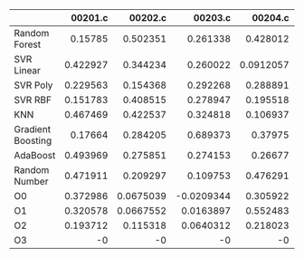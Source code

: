 |                   |   00201.c |    00202.c |    00203.c |    00204.c |    00205.c |     00206.c |   00207.c |     00208.c |     00209.c |   00210.c |      00211.c |    00212.c |   00213.c |    00214.c |   00215.c |    00216.c |    00217.c |    00218.c |   00219.c |     00220.c |   nestedLoop.c |   recursion.c |   select.c |   test10.c |   test11.c |   test12.c |    test13.c |    test1.c |   test2.c |    test3.c |   test4.c |     test5.c |     test6.c |    test7.c |     test8.c |    test9.c |      toy.c |
|:------------------|----------:|-----------:|-----------:|-----------:|-----------:|------------:|----------:|------------:|------------:|----------:|-------------:|-----------:|----------:|-----------:|----------:|-----------:|-----------:|-----------:|----------:|------------:|---------------:|--------------:|-----------:|-----------:|-----------:|-----------:|------------:|-----------:|----------:|-----------:|----------:|------------:|------------:|-----------:|------------:|-----------:|-----------:|
| Random Forest     |  0.15785  |  0.502351  |  0.261338  |  0.428012  | -0.0737658 |  0.0145118  |  0.535835 |  0.343397   |  0.160418   |  0.185666 |  0.109301    | -0.253768  |  0.757494 | -0.0872619 |  0.250692 |  0.279899  |  0.162751  | -0.0386006 |  0.442987 |  0.207131   |    -0.115142   |     0.179753  |  0.32828   | -0.221987  |  0.586729  |  0.328888  | -0.160829   |  0.177967  |  0.195752 | -0.607177  |  0.244258 |  0.211159   |  0.140015   |  0.362576  |  0.268931   | -0.2866    | -0.103351  |
| SVR Linear        |  0.422927 |  0.344234  |  0.260022  |  0.0912057 |  0.041675  |  0.448541   |  0.394603 |  0.237399   | -0.146561   |  0.441607 | -0.313754    |  0.250522  |  0.514647 | -0.32408   |  0.219053 |  0.0333705 |  0.0124372 |  0.0990487 |  0.583549 |  0.00325958 |     0.113339   |    -0.0633609 |  0.541827  |  0.0254083 |  0.436964  |  0.0876149 |  0.113606   |  0.21197   |  0.325095 | -0.0422983 |  0.414615 |  0.432125   |  0.0195226  |  0.41111   |  0.00577771 |  0.130923  |  0.139859  |
| SVR Poly          |  0.229563 |  0.154368  |  0.292268  |  0.288891  |  0.470957  |  0.00782445 |  0.208154 | -0.0954555  | -0.00898615 |  0.535993 |  0.263537    |  0.384408  |  0.812155 | -0.263584  |  0.321496 |  0.346694  |  0.0498365 |  0.303044  |  0.756757 |  0.00349054 |    -0.00229724 |     0.314219  |  0.242082  | -0.214952  |  0.545341  | -0.0919085 | -0.022835   |  0.178188  |  0.366065 | -0.326904  |  0.42491  |  0.0271715  |  0.0940739  |  0.606527  |  0.284622   | -0.211507  |  0.093505  |
| SVR RBF           |  0.151783 |  0.408515  |  0.278947  |  0.195518  |  0.210716  |  0.0713883  |  0.106154 |  0.329038   |  0.175463   |  0.485789 |  0.0893469   |  0.21871   |  0.433256 | -0.293861  |  0.149417 |  0.0396492 | -0.110492  |  0.568147  |  0.438456 |  0.161259   |    -0.152074   |    -0.180884  |  0.433064  |  0.456181  |  0.406899  | -0.0961855 | -0.121637   |  0.163237  |  0.528075 | -0.193012  |  0.141867 |  0.0613705  |  0.113142   |  0.369971  |  0.0797805  |  0.163767  | -0.29112   |
| KNN               |  0.467469 |  0.422537  |  0.324818  |  0.106937  |  0.237362  |  0.229358   |  0.285693 | -0.202178   |  0.12122    |  0.563581 | -0.026428    |  0.223091  |  0.713116 | -0.170568  |  0.367376 | -0.118954  | -0.0973279 | -0.1756    |  0.591421 |  0.115247   |    -0.109803   |     0.0941691 |  0.0164065 | -0.0721874 |  0.617271  | -0.18001   |  0.0151798  | -0.196289  |  0.210365 | -0.268591  |  0.566396 | -0.00934044 |  0.077458   |  0.182035  |  0.00531101 | -0.0653443 |  0.188529  |
| Gradient Boosting |  0.17664  |  0.284205  |  0.689373  |  0.37975   | -0.0706969 |  0.369737   |  0.400928 |  0.219959   |  0.357333   |  0.335487 | -0.0530402   |  0.230536  |  0.620149 | -0.0714642 |  0.558573 |  0.15106   |  0.134523  |  0.250013  |  0.693066 |  0.379361   |    -0.0662236  |     0.01861   |  0.269911  |  0.171323  |  0.423469  | -0.263034  |  0.0629288  |  0.197336  |  0.565465 | -0.428999  |  0.133443 |  0.0912763  |  0.186275   | -0.0143017 | -0.426873   |  0.465187  |  0.152261  |
| AdaBoost          |  0.493969 |  0.275851  |  0.274153  |  0.26677   |  0.348365  |  0.133585   |  0.4141   |  0.339575   | -0.01504    |  0.613215 |  0.185655    |  0.156806  |  0.592626 | -0.403677  |  0.339823 |  0.352114  |  0.0272112 |  0.122126  |  0.615552 |  0.159192   |     0.0112237  |    -0.0776712 |  0.21783   |  0.300045  |  0.599736  | -0.170842  | -0.127159   |  0.210697  |  0.479768 | -0.533239  |  0.318243 |  0.242161   |  0.0702541  |  0.454206  | -0.03021    | -0.172731  |  0.219258  |
| Random Number     |  0.471911 |  0.209297  |  0.109753  |  0.476291  |  0.331035  |  0.527427   |  0.345255 |  0.0316853  |  0.139826   |  0.257453 |  0.000276949 | -0.143244  |  0.362247 | -0.0590754 |  0.315979 |  0.167327  | -0.0408855 | -0.21679   |  0.349026 |  0.238084   |     0.00465849 |     0.193888  |  0.234604  |  0.340608  |  0.377654  |  0.391663  |  0.0236326  |  0.0843283 |  0.487346 | -0.0144086 |  0.356566 | -0.132881   |  0.0304568  |  0.487863  |  0.0262016  | -0.154188  | -0.040868  |
| O0                |  0.372986 |  0.0675039 | -0.0209344 |  0.305922  | -0.169954  |  0.0731018  |  0.46661  | -0.342125   | -0.0928285  |  0.630787 |  0.024124    | -0.046456  |  0.448376 |  0.0675411 |  0.266982 |  0.100383  | -0.0998213 | -0.0459573 |  0.319658 |  0.347517   |    -0.617514   |     0.195575  |  0.249172  | -0.0449308 |  0.362418  |  0.115976  | -0.00132456 | -0.0326284 |  0.416894 | -0.437135  |  0.321088 | -0.396967   |  0.028277   |  0.393585  |  0.0146462  |  0.156883  |  0.157526  |
| O1                |  0.320578 |  0.0667552 |  0.0163897 |  0.552483  | -0.02265   | -0.00999639 |  0.182323 | -0.0885981  | -0.0103915  |  0.508109 |  0.166514    |  0.0225557 |  0.501697 |  0.19775   |  0.279664 | -0.0461131 | -0.31025   |  0.0998724 |  0.210778 |  0.167588   |    -0.231636   |     0.193615  | -0.0385668 |  0.337219  |  0.0887272 | -0.566354  | -0.060021   |  0.208187  |  0.106424 | -0.515113  |  0.107782 | -0.145359   | -0.00371722 |  0.172234  | -0.278925   |  0.491756  | -0.0372049 |
| O2                |  0.193712 |  0.115318  |  0.0640312 |  0.218023  | -0.0977134 |  0.0923925  |  0.270375 | -0.00765315 | -0.0490734  |  0.742079 | -0.00573231  | -0.146338  |  0.23474  |  0.0792157 |  0.301785 |  0.279683  | -0.105494  |  0.0721071 | -0.206423 |  0.0729883  |    -0.565451   |    -0.0121112 |  0.273497  |  0.182683  |  0.330818  | -0.351948  | -0.0930646  |  0.276398  |  0.333715 | -0.69506   |  0.216757 |  0.162748   | -0.153998   |  0.61238   | -0.154508   | -0.0851847 |  0.191107  |
| O3                | -0        | -0         | -0         | -0         | -0         | -0          | -0        | -0          | -0          | -0        | -0           | -0         | -0        | -0         | -0        | -0         | -0         | -0         | -0        | -0          |    -0          |    -0         | -0         | -0         | -0         | -0         | -0          | -0         | -0        | -0         | -0        | -0          | -0          | -0         | -0          | -0         | -0         |